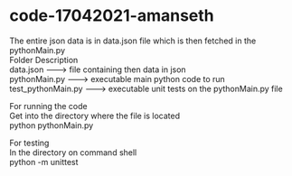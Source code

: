 # code-17042021-amanseth
The entire json data is in data.json file which is then fetched in the pythonMain.py  <br/>
Folder Description <br/>
data.json ---> file containing then data in json <br/>
pythonMain.py ---> executable main python code to run <br/>
test_pythonMain.py ---> executable unit tests on the pythonMain.py file <br/>

For running the code <br/>
Get into the directory where the file is located <br/>
python pythonMain.py<br/>

For testing <br/>
In the directory on command shell <br/>
python -m unittest





